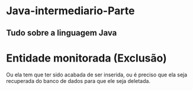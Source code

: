 # Java-intermediario-Parte
## Tudo sobre a linguagem Java

# Entidade monitorada (Exclusão)
Ou ela tem que ter sido acabada de ser inserida, ou é preciso que ela seja recuperada do banco de dados para que ele seja deletada. 
